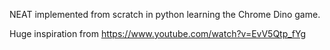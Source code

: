 NEAT implemented from scratch in python learning the Chrome Dino game.

Huge inspiration from https://www.youtube.com/watch?v=EvV5Qtp_fYg
